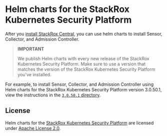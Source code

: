 # Helm charts for the StackRox Kubernetes Security Platform

After you [install StackRox Central](https://help.stackrox.com/docs/get-started/quick-start/#install-stackrox-central),
you can use helm charts to install Sensor, Collector, and Admission Controller.

> **IMPORTANT**
>
> We publish Helm charts with every new release of the StackRox Kubernetes
> Security Platform. Make sure to use a version that matches the version of the
> StackRox Kubernetes Security Platform you've installed.

For example, to install  Sensor, Collector, and Admission Controller using Helm
charts for the StackRox Kubernetes Security Platform version 3.0.50.1, view the
instructions in the
[`3.0.50.1` directory](https://github.com/stackrox/helm-charts/tree/master/3.0.50.1).

## License

Helm charts for the [StackRox Kubernetes Security Platform](https://www.stackrox.com/platform/)
are licensed under [Apache License 2.0](./LICENSE).
